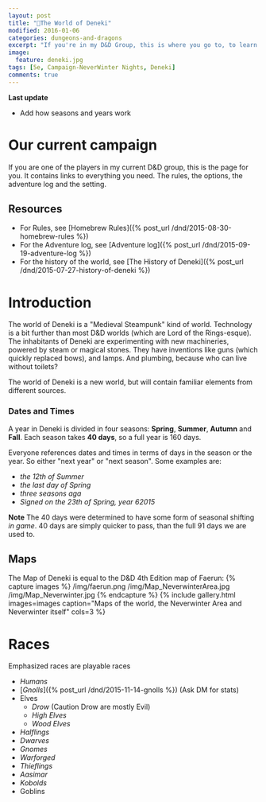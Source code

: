 ```yaml
---
layout: post
title: "🏰The World of Deneki"
modified: 2016-01-06
categories: dungeons-and-dragons
excerpt: "If you're in my D&D Group, this is where you go to, to learn about the world we play in."
image:
  feature: deneki.jpg
tags: [5e, Campaign-NeverWinter Nights, Deneki]
comments: true
---
```


**Last update**

- Add how seasons and years work

# Our current campaign

If you are one of the players in my current D&D group, this is the page for you. It contains links to everything you need. The rules, the options, the adventure log and the setting.

## Resources

- For Rules, see [Homebrew Rules]({% post_url /dnd/2015-08-30-homebrew-rules %})
- For the Adventure log, see [Adventure log]({% post_url /dnd/2015-09-19-adventure-log %})
- For the history of the world, see [The History of Deneki]({% post_url /dnd/2015-07-27-history-of-deneki %})

# Introduction
The world of Deneki is a "Medieval Steampunk" kind of world. Technology is a bit further than most D&D worlds (which are Lord of the Rings-esque).
The inhabitants of Deneki are experimenting with new machineries, powered by steam or magical stones.
They have inventions like guns (which quickly replaced bows), and lamps. And plumbing, because who can live without toilets?

The world of Deneki is a new world, but will contain familiar elements from different sources.

### Dates and Times
A year in Deneki is divided in four seasons: **Spring**, **Summer**, **Autumn** and **Fall**. Each season takes **40 days**, so a full year is 160 days.

Everyone references dates and times in terms of days in the season or the year. So either "next year" or "next season". Some examples are:
  - _the 12th of Summer_
  - _the last day of Spring_
  - _three seasons aga_
  - _Signed on the 23th of Spring, year 62015_

**Note** The 40 days were determined to have some form of seasonal shifting *in game*. 40 days are simply quicker to pass, than the full 91 days we are used to.

## Maps
The Map of Deneki is equal to the D&D 4th Edition map of Faerun:
{% capture images %}
	/img/faerun.png
	/img/Map_NeverwinterArea.jpg
	/img/Map_Neverwinter.jpg
{% endcapture %}
{% include gallery.html images=images caption="Maps of the world, the Neverwinter Area and Neverwinter itself" cols=3 %}

# Races

Emphasized races are playable races

- *Humans*
- [*Gnolls*]({% post_url /dnd/2015-11-14-gnolls %}) (Ask DM for stats)
- Elves
  - *Drow* (Caution Drow are mostly Evil)
  - *High Elves*
  - *Wood Elves*
- *Halflings*
- *Dwarves*
- *Gnomes*
- *Warforged*
- *Thieflings*
- *Aasimar*
- *Kobolds*
- Goblins